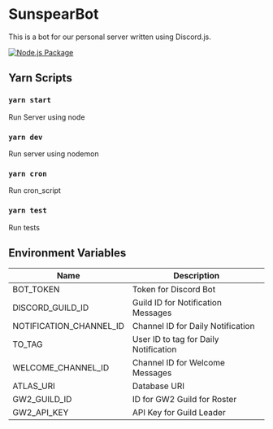 # SunspearBot

This is a bot for our personal server written using Discord.js.

[![Node.js Package](https://github.com/johnscollins98/SunspearBot/actions/workflows/main.yml/badge.svg)](https://github.com/johnscollins98/SunspearBot/actions/workflows/main.yml)

## Yarn Scripts

### `yarn start`

Run Server using node

### `yarn dev`

Run server using nodemon

### `yarn cron`

Run cron_script

### `yarn test`

Run tests


## Environment Variables

| Name                    | Description                           |
| ----------------------- | ------------------------------------- |
| BOT_TOKEN               | Token for Discord Bot                 |
| DISCORD_GUILD_ID        | Guild ID for Notification Messages    |
| NOTIFICATION_CHANNEL_ID | Channel ID for Daily Notification     |
| TO_TAG                  | User ID to tag for Daily Notification |
| WELCOME_CHANNEL_ID      | Channel ID for Welcome Messages       |
| ATLAS_URI               | Database URI                          |
| GW2_GUILD_ID            | ID for GW2 Guild for Roster           |
| GW2_API_KEY             | API Key for Guild Leader              |
